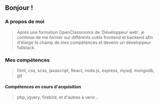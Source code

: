 ## Bonjour !

### A propos de moi

> Après une formation OpenClassrooms de 'Développeur web', je continue de me former sur différents outils frontend et backend afin d'élargir le champ de mes compétences et devenir un développeur fullstack.

### Mes compétences

> html, css, scss, javascript, React, node.js, express, mysql, mongodb, git

#### Compétences en cours d'acquisition

> php, jquery, firebird, et d'autres à venir...
